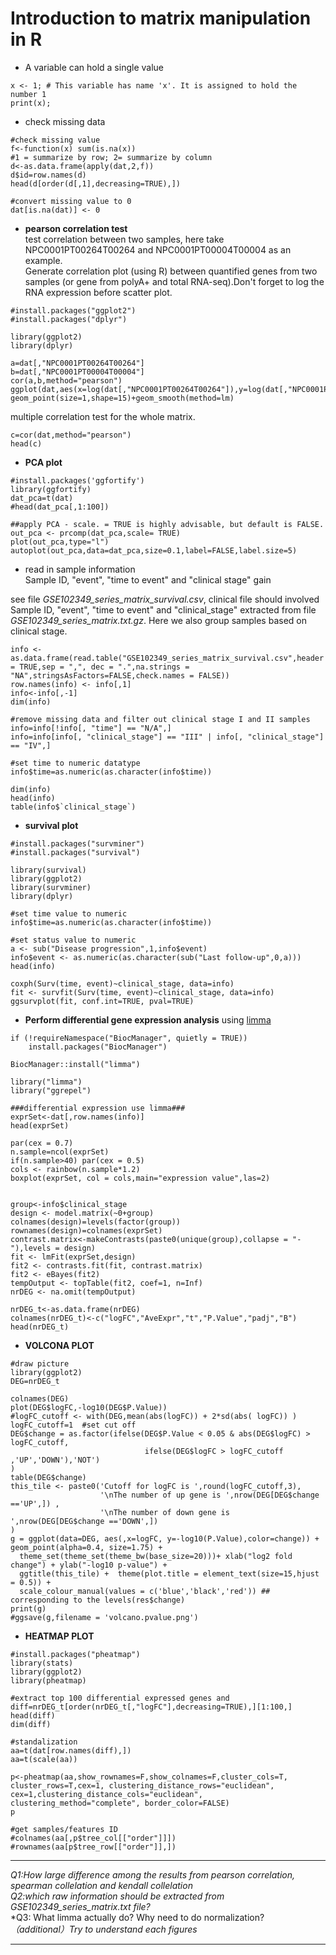 
# Introduction to matrix manipulation in R

- A variable can hold a single value

```{r}
x <- 1; # This variable has name 'x'. It is assigned to hold the number 1
print(x);
```
- check missing data  

```
#check missing value
f<-function(x) sum(is.na(x))
#1 = summarize by row; 2= summarize by column
d<-as.data.frame(apply(dat,2,f))
d$id=row.names(d)
head(d[order(d[,1],decreasing=TRUE),])

#convert missing value to 0
dat[is.na(dat)] <- 0
```

- **pearson correlation test**  
test correlation between two samples, here take NPC0001PT00264T00264 and NPC0001PT00004T00004 as an example.  
Generate correlation plot (using R) between quantified genes from two samples (or gene from polyA+ and total RNA-seq).Don't forget to log the RNA expression before scatter plot.  

```
#install.packages("ggplot2")
#install.packages("dplyr")

library(ggplot2)
library(dplyr)

a=dat[,"NPC0001PT00264T00264"]
b=dat[,"NPC0001PT00004T00004"]
cor(a,b,method="pearson")
ggplot(dat,aes(x=log(dat[,"NPC0001PT00264T00264"]),y=log(dat[,"NPC0001PT00004T00004"])))+ geom_point(size=1,shape=15)+geom_smooth(method=lm)
```

multiple correlation test for the whole matrix.  

```
c=cor(dat,method="pearson")
head(c)
```  

- **PCA plot**  

```
#install.packages('ggfortify')
library(ggfortify)
dat_pca=t(dat)
#head(dat_pca[,1:100])

##apply PCA - scale. = TRUE is highly advisable, but default is FALSE. 
out_pca <- prcomp(dat_pca,scale= TRUE)
plot(out_pca,type="l")
autoplot(out_pca,data=dat_pca,size=0.1,label=FALSE,label.size=5)
```  
  
  
- read in sample information  
Sample ID, "event", "time to event" and "clinical stage" gain  

see file *GSE102349_series_matrix_survival.csv*, clinical file should involved Sample ID, "event", "time to event" and "clinical_stage" extracted from file *GSE102349_series_matrix.txt.gz*. Here we also group samples based on clinical stage. 

```
info <- as.data.frame(read.table("GSE102349_series_matrix_survival.csv",header = TRUE,sep = ",", dec = ".",na.strings = "NA",stringsAsFactors=FALSE,check.names = FALSE))
row.names(info) <- info[,1]
info<-info[,-1]
dim(info)

#remove missing data and filter out clinical stage I and II samples
info=info[!info[, "time"] == "N/A",]
info=info[info[, "clinical_stage"] == "III" | info[, "clinical_stage"] == "IV",]

#set time to numeric datatype
info$time=as.numeric(as.character(info$time))

dim(info)
head(info)
table(info$`clinical_stage`)
```

- **survival plot**  

```
#install.packages("survminer")
#install.packages("survival")

library(survival)
library(ggplot2)
library(survminer)
library(dplyr)

#set time value to numeric 
info$time=as.numeric(as.character(info$time))

#set status value to numeric
a <- sub("Disease progression",1,info$event)
info$event <- as.numeric(as.character(sub("Last follow-up",0,a)))
head(info)

coxph(Surv(time, event)~clinical_stage, data=info)
fit <- survfit(Surv(time, event)~clinical_stage, data=info)
ggsurvplot(fit, conf.int=TRUE, pval=TRUE)
```


- **Perform differential gene expression analysis** using [limma](https://bioconductor.org/packages/release/bioc/html/limma.html)
```
if (!requireNamespace("BiocManager", quietly = TRUE))
    install.packages("BiocManager")

BiocManager::install("limma")  

library("limma")
library("ggrepel")

###differential expression use limma###
exprSet<-dat[,row.names(info)]
head(exprSet)

par(cex = 0.7)
n.sample=ncol(exprSet)
if(n.sample>40) par(cex = 0.5)
cols <- rainbow(n.sample*1.2)
boxplot(exprSet, col = cols,main="expression value",las=2)


group<-info$clinical_stage
design <- model.matrix(~0+group)
colnames(design)=levels(factor(group))
rownames(design)=colnames(exprSet)
contrast.matrix<-makeContrasts(paste0(unique(group),collapse = "-"),levels = design)
fit <- lmFit(exprSet,design)
fit2 <- contrasts.fit(fit, contrast.matrix)
fit2 <- eBayes(fit2)
tempOutput <- topTable(fit2, coef=1, n=Inf)
nrDEG <- na.omit(tempOutput) 

nrDEG_t<-as.data.frame(nrDEG)
colnames(nrDEG_t)<-c("logFC","AveExpr","t","P.Value","padj","B")
head(nrDEG_t)

```


- **VOLCONA PLOT**  
```
#draw picture
library(ggplot2)
DEG=nrDEG_t

colnames(DEG)
plot(DEG$logFC,-log10(DEG$P.Value))
#logFC_cutoff <- with(DEG,mean(abs(logFC)) + 2*sd(abs( logFC)) )
logFC_cutoff=1  #set cut off
DEG$change = as.factor(ifelse(DEG$P.Value < 0.05 & abs(DEG$logFC) > logFC_cutoff,
                              ifelse(DEG$logFC > logFC_cutoff ,'UP','DOWN'),'NOT')
)
table(DEG$change)
this_tile <- paste0('Cutoff for logFC is ',round(logFC_cutoff,3),
                    '\nThe number of up gene is ',nrow(DEG[DEG$change =='UP',]) ,
                    '\nThe number of down gene is ',nrow(DEG[DEG$change =='DOWN',])
)
g = ggplot(data=DEG, aes(,x=logFC, y=-log10(P.Value),color=change)) + geom_point(alpha=0.4, size=1.75) +
  theme_set(theme_set(theme_bw(base_size=20)))+ xlab("log2 fold change") + ylab("-log10 p-value") + 
  ggtitle(this_tile) +  theme(plot.title = element_text(size=15,hjust = 0.5)) + 
  scale_colour_manual(values = c('blue','black','red')) ## corresponding to the levels(res$change)
print(g)
#ggsave(g,filename = 'volcano.pvalue.png')
```



- **HEATMAP PLOT** 

```
#install.packages("pheatmap")
library(stats)
library(ggplot2)
library(pheatmap)

#extract top 100 differential expressed genes and 
diff=nrDEG_t[order(nrDEG_t[,"logFC"],decreasing=TRUE),][1:100,] 
head(diff)
dim(diff)

#standalization
aa=t(dat[row.names(diff),])
aa=t(scale(aa))

p<-pheatmap(aa,show_rownames=F,show_colnames=F,cluster_cols=T, cluster_rows=T,cex=1, clustering_distance_rows="euclidean", cex=1,clustering_distance_cols="euclidean", clustering_method="complete", border_color=FALSE)
p

#get samples/features ID
#colnames(aa[,p$tree_col[["order"]]]) 
#rownames(aa[p$tree_row[["order"]],])  

```




*************************
*Q1:How large difference among the results from pearson correlation, spearman collelation and kendall collelation*  
*Q2:which raw information should be extracted from GSE102349_series_matrix.txt file?*  
*Q3: What limma actually do? Why need to do normalization?  
*（additional）Try to understand each figures*
***************************




 
 
 
 
 
